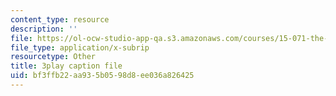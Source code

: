 ```yaml
---
content_type: resource
description: ''
file: https://ol-ocw-studio-app-qa.s3.amazonaws.com/courses/15-071-the-analytics-edge-spring-2017/bf3ffb22aa935b0598d8ee036a826425_JtIa7ofeXIY.vtt
file_type: application/x-subrip
resourcetype: Other
title: 3play caption file
uid: bf3ffb22-aa93-5b05-98d8-ee036a826425
---
```

